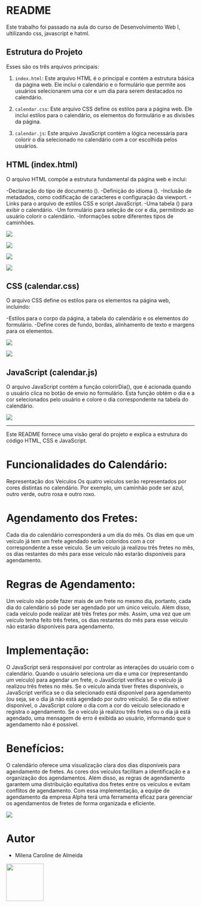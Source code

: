# README
 
Este trabalho foi passado na aula do curso de Desenvolvimento Web I, ultilizando css, javascript e hatml.

## Estrutura do Projeto
 
Esses são os três arquivos principais:
 
1. `index.html`: Este arquivo HTML é o principal e contém a estrutura básica da página web. Ele inclui o calendário e o formulário que permite aos usuários selecionarem uma cor e um dia para serem destacados no calendário.
 
2. `calendar.css`: Este arquivo CSS define os estilos para a página web. Ele inclui estilos para o calendário, os elementos do formulário e as divisões da página.

3. `calendar.js`:  Este arquivo JavaScript contém a lógica necessária para colorir o dia selecionado no calendário com a cor escolhida pelos usuários.
 
## HTML (index.html)
 
O arquivo HTML compõe a estrutura fundamental da página web e inclui:

-Declaração do tipo de documento (<!DOCTYPE html>).
-Definição do idioma (<html lang="en">).
-Inclusão de metadados, como codificação de caracteres e configuração da viewport.
-Links para o arquivo de estilos CSS e script JavaScript.
-Uma tabela (<table>) para exibir o calendário.
-Um formulário para seleção de cor e dia, permitindo ao usuário colorir o calendário.
-Informações sobre diferentes tipos de caminhões.
 
![](imagens/html1.png) 

![](imagens/html2.png)

![](imagens/html3.png)

![](imagens/html4.png)
 
## CSS (calendar.css)
 
O arquivo CSS define os estilos para os elementos na página web, incluindo:

-Estilos para o corpo da página, a tabela do calendário e os elementos do formulário.
-Define cores de fundo, bordas, alinhamento de texto e margens para os elementos.
 
![](imagens/css1.png)

![](imagens/css2.png)
 
## JavaScript (calendar.js)
 
O arquivo JavaScript contém a função colorirDia(), que é acionada quando o usuário clica no botão de envio no formulário. Esta função obtém o dia e a cor selecionados pelo usuário e colore o dia correspondente na tabela do calendário.


![](imagens/javascript.png)
 
---
 
Este README fornece uma visão geral do projeto e explica a estrutura do código HTML, CSS e JavaScript.
 
# Funcionalidades do Calendário: 
Representação dos Veículos
Os quatro veículos serão representados por cores distintas no calendário. Por exemplo, um caminhão pode ser azul, outro verde, outro rosa e outro roxo.

# Agendamento dos Fretes:
Cada dia do calendário corresponderá a um dia do mês. Os dias em que um veículo já tem um frete agendado serão coloridos com a cor correspondente a esse veículo. Se um veículo já realizou três fretes no mês, os dias restantes do mês para esse veículo não estarão disponíveis para agendamento.

# Regras de Agendamento:
Um veículo não pode fazer mais de um frete no mesmo dia, portanto, cada dia do calendário só pode ser agendado por um único veículo. Além disso, cada veículo pode realizar até três fretes por mês. Assim, uma vez que um veículo tenha feito três fretes, os dias restantes do mês para esse veículo não estarão disponíveis para agendamento.

# Implementação:
O JavaScript será responsável por controlar as interações do usuário com o calendário. Quando o usuário seleciona um dia e uma cor (representando um veículo) para agendar um frete, o JavaScript verifica se o veículo já realizou três fretes no mês. Se o veículo ainda tiver fretes disponíveis, o JavaScript verifica se o dia selecionado está disponível para agendamento (ou seja, se o dia já não está agendado por outro veículo). Se o dia estiver disponível, o JavaScript colore o dia com a cor do veículo selecionado e registra o agendamento. Se o veículo já realizou três fretes ou o dia já está agendado, uma mensagem de erro é exibida ao usuário, informando que o agendamento não é possível.

# Benefícios:
O calendário oferece uma visualização clara dos dias disponíveis para agendamento de fretes. As cores dos veículos facilitam a identificação e a organização dos agendamentos. Além disso, as regras de agendamento garantem uma distribuição equitativa dos fretes entre os veículos e evitam conflitos de agendamento. Com essa implementação, a equipe de agendamento da empresa Alpha terá uma ferramenta eficaz para gerenciar os agendamentos de fretes de forma organizada e eficiente.


 
![](imagens/calendario.png)
 
# Autor
* Milena Caroline de Almeida
 
<img src="imagens/mila.png" width=100 >


